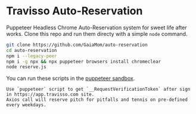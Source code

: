 # Travisso Auto-Reservation

Puppeteer Headless Chrome Auto-Reservation system for sweet life after works. Clone this repo and run them directy with a simple `node` command.

```bash
git clone https://github.com/GaiaMom/auto-reservation
cd auto-reservation
npm i --legacy-peer
npm i -g npx && npx puppeteer browsers install chromeclear
node reserve.js
```
You can run these scripts in the [puppeteer sandbox](https://puppeteersandbox.com).

```
Use `puppeteer` script to get `__RequestVerificationToken` after sign in https://app.travisso.com site.
Axios call will reserve pitch for pitfalls and tennis on pre-defined every weekdays.